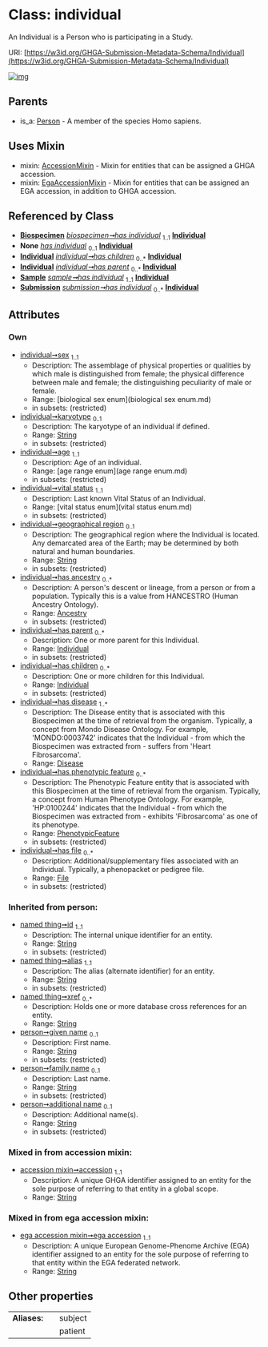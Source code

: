 
# Class: individual


An Individual is a Person who is participating in a Study.

URI: [https://w3id.org/GHGA-Submission-Metadata-Schema/Individual](https://w3id.org/GHGA-Submission-Metadata-Schema/Individual)


[![img](https://yuml.me/diagram/nofunky;dir:TB/class/[Submission],[Sample],[PhenotypicFeature],[Person],[File]<has%20file%200..*-++[Individual&#124;sex:biological_sex_enum;karyotype:string%20%3F;age:age_range_enum;vital_status:vital_status_enum;geographical_region:string%20%3F;accession:string;ega_accession:string;given_name(i):string%20%3F;family_name(i):string%20%3F;additional_name(i):string%20%3F;id(i):string;alias(i):string;xref(i):string%20*],[PhenotypicFeature]<has%20phenotypic%20feature%200..*-++[Individual],[Disease]<has%20disease%201..*-++[Individual],[Individual]<has%20children%200..*-++[Individual],[Individual]<has%20parent%200..*-++[Individual],[Ancestry]<has%20ancestry%200..*-++[Individual],[Biospecimen]++-%20has%20individual%201..1>[Individual],[Biospecimen]-%20has%20individual(i)%200..1>[Individual],[Sample]-%20has%20individual(i)%200..1>[Individual],[Submission]-%20has%20individual(i)%200..1>[Individual],[Sample]++-%20has%20individual%201..1>[Individual],[Submission]++-%20has%20individual%200..*>[Individual],[Individual]uses%20-.->[AccessionMixin],[Individual]uses%20-.->[EgaAccessionMixin],[Person]^-[Individual],[File],[EgaAccessionMixin],[Disease],[Biospecimen],[Ancestry],[AccessionMixin])](https://yuml.me/diagram/nofunky;dir:TB/class/[Submission],[Sample],[PhenotypicFeature],[Person],[File]<has%20file%200..*-++[Individual&#124;sex:biological_sex_enum;karyotype:string%20%3F;age:age_range_enum;vital_status:vital_status_enum;geographical_region:string%20%3F;accession:string;ega_accession:string;given_name(i):string%20%3F;family_name(i):string%20%3F;additional_name(i):string%20%3F;id(i):string;alias(i):string;xref(i):string%20*],[PhenotypicFeature]<has%20phenotypic%20feature%200..*-++[Individual],[Disease]<has%20disease%201..*-++[Individual],[Individual]<has%20children%200..*-++[Individual],[Individual]<has%20parent%200..*-++[Individual],[Ancestry]<has%20ancestry%200..*-++[Individual],[Biospecimen]++-%20has%20individual%201..1>[Individual],[Biospecimen]-%20has%20individual(i)%200..1>[Individual],[Sample]-%20has%20individual(i)%200..1>[Individual],[Submission]-%20has%20individual(i)%200..1>[Individual],[Sample]++-%20has%20individual%201..1>[Individual],[Submission]++-%20has%20individual%200..*>[Individual],[Individual]uses%20-.->[AccessionMixin],[Individual]uses%20-.->[EgaAccessionMixin],[Person]^-[Individual],[File],[EgaAccessionMixin],[Disease],[Biospecimen],[Ancestry],[AccessionMixin])

## Parents

 *  is_a: [Person](Person.md) - A member of the species Homo sapiens.

## Uses Mixin

 *  mixin: [AccessionMixin](AccessionMixin.md) - Mixin for entities that can be assigned a GHGA accession.
 *  mixin: [EgaAccessionMixin](EgaAccessionMixin.md) - Mixin for entities that can be assigned an EGA accession, in addition to GHGA accession.

## Referenced by Class

 *  **[Biospecimen](Biospecimen.md)** *[biospecimen➞has individual](biospecimen_has_individual.md)*  <sub>1..1</sub>  **[Individual](Individual.md)**
 *  **None** *[has individual](has_individual.md)*  <sub>0..1</sub>  **[Individual](Individual.md)**
 *  **[Individual](Individual.md)** *[individual➞has children](individual_has_children.md)*  <sub>0..\*</sub>  **[Individual](Individual.md)**
 *  **[Individual](Individual.md)** *[individual➞has parent](individual_has_parent.md)*  <sub>0..\*</sub>  **[Individual](Individual.md)**
 *  **[Sample](Sample.md)** *[sample➞has individual](sample_has_individual.md)*  <sub>1..1</sub>  **[Individual](Individual.md)**
 *  **[Submission](Submission.md)** *[submission➞has individual](submission_has_individual.md)*  <sub>0..\*</sub>  **[Individual](Individual.md)**

## Attributes


### Own

 * [individual➞sex](individual_sex.md)  <sub>1..1</sub>
     * Description: The assemblage of physical properties or qualities by which male is distinguished from female; the physical difference between male and female; the distinguishing peculiarity of male or female.
     * Range: [biological sex enum](biological sex enum.md)
     * in subsets: (restricted)
 * [individual➞karyotype](individual_karyotype.md)  <sub>0..1</sub>
     * Description: The karyotype of an individual if defined.
     * Range: [String](types/String.md)
     * in subsets: (restricted)
 * [individual➞age](individual_age.md)  <sub>1..1</sub>
     * Description: Age of an individual.
     * Range: [age range enum](age range enum.md)
     * in subsets: (restricted)
 * [individual➞vital status](individual_vital_status.md)  <sub>1..1</sub>
     * Description: Last known Vital Status of an Individual.
     * Range: [vital status enum](vital status enum.md)
     * in subsets: (restricted)
 * [individual➞geographical region](individual_geographical_region.md)  <sub>0..1</sub>
     * Description: The geographical region where the Individual is located. Any demarcated area of the Earth; may be determined by both natural and human boundaries.
     * Range: [String](types/String.md)
     * in subsets: (restricted)
 * [individual➞has ancestry](individual_has_ancestry.md)  <sub>0..\*</sub>
     * Description: A person's descent or lineage, from a person or from a population. Typically this is a value from HANCESTRO (Human Ancestry Ontology).
     * Range: [Ancestry](Ancestry.md)
     * in subsets: (restricted)
 * [individual➞has parent](individual_has_parent.md)  <sub>0..\*</sub>
     * Description: One or more parent for this Individual.
     * Range: [Individual](Individual.md)
     * in subsets: (restricted)
 * [individual➞has children](individual_has_children.md)  <sub>0..\*</sub>
     * Description: One or more children for this Individual.
     * Range: [Individual](Individual.md)
     * in subsets: (restricted)
 * [individual➞has disease](individual_has_disease.md)  <sub>1..\*</sub>
     * Description: The Disease entity that is associated with this Biospecimen at the time of retrieval from the organism. Typically, a concept from Mondo Disease Ontology. For example, 'MONDO:0003742' indicates that the Individual - from which the Biospecimen was extracted from - suffers from 'Heart Fibrosarcoma'.
     * Range: [Disease](Disease.md)
 * [individual➞has phenotypic feature](individual_has_phenotypic_feature.md)  <sub>0..\*</sub>
     * Description: The Phenotypic Feature entity that is associated with this Biospecimen at the time of retrieval from the organism. Typically, a concept from Human Phenotype Ontology. For example, 'HP:0100244' indicates that the Individual - from which the Biospecimen was extracted from - exhibits 'Fibrosarcoma' as one of its phenotype.
     * Range: [PhenotypicFeature](PhenotypicFeature.md)
     * in subsets: (restricted)
 * [individual➞has file](individual_has_file.md)  <sub>0..\*</sub>
     * Description: Additional/supplementary files associated with an Individual. Typically, a phenopacket or pedigree file.
     * Range: [File](File.md)
     * in subsets: (restricted)

### Inherited from person:

 * [named thing➞id](named_thing_id.md)  <sub>1..1</sub>
     * Description: The internal unique identifier for an entity.
     * Range: [String](types/String.md)
     * in subsets: (restricted)
 * [named thing➞alias](named_thing_alias.md)  <sub>1..1</sub>
     * Description: The alias (alternate identifier) for an entity.
     * Range: [String](types/String.md)
     * in subsets: (restricted)
 * [named thing➞xref](named_thing_xref.md)  <sub>0..\*</sub>
     * Description: Holds one or more database cross references for an entity.
     * Range: [String](types/String.md)
 * [person➞given name](person_given_name.md)  <sub>0..1</sub>
     * Description: First name.
     * Range: [String](types/String.md)
     * in subsets: (restricted)
 * [person➞family name](person_family_name.md)  <sub>0..1</sub>
     * Description: Last name.
     * Range: [String](types/String.md)
     * in subsets: (restricted)
 * [person➞additional name](person_additional_name.md)  <sub>0..1</sub>
     * Description: Additional name(s).
     * Range: [String](types/String.md)
     * in subsets: (restricted)

### Mixed in from accession mixin:

 * [accession mixin➞accession](accession_mixin_accession.md)  <sub>1..1</sub>
     * Description: A unique GHGA identifier assigned to an entity for the sole purpose of referring to that entity in a global scope.
     * Range: [String](types/String.md)

### Mixed in from ega accession mixin:

 * [ega accession mixin➞ega accession](ega_accession_mixin_ega_accession.md)  <sub>1..1</sub>
     * Description: A unique European Genome-Phenome Archive (EGA) identifier assigned to an entity for the sole purpose of referring to that entity within the EGA federated network.
     * Range: [String](types/String.md)

## Other properties

|  |  |  |
| --- | --- | --- |
| **Aliases:** | | subject |
|  | | patient |


